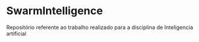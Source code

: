 # SwarmIntelligence
Repositório referente ao trabalho realizado para a disciplina de Inteligencia artificial
